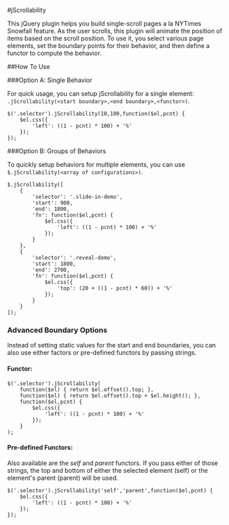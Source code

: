 #jScrollability

This jQuery plugin helps you build single-scroll pages a la NYTimes Snowfall feature. As the user scrolls, this plugin will animate the position of items based on the scroll position. To use it, you select various page elements, set the boundary points for their behavior, and then define a functor to compute the behavior.

##How To Use

###Option A: Single Behavior

For quick usage, you can setup jScrollability for a single element: `.jScrollability(<start boundary>,<end boundary>,<functor>)`.

```
$('.selector').jScrollability(10,100,function($el,pcnt) {
	$el.css({
		'left': ((1 - pcnt) * 100) + '%' 
	});
});
```

###Option B: Groups of Behaviors

To quickly setup behaviors for multiple elements, you can use `$.jScrollability(<array of configurations>)`.

```
$.jScrollability([
    {
        'selector': '.slide-in-demo',
        'start': 900,
        'end': 1800,
        'fn': function($el,pcnt) {
            $el.css({
                'left': ((1 - pcnt) * 100) + '%' 
            });
        }
    },
    {
        'selector': '.reveal-demo',
        'start': 1800,
        'end': 2700,
        'fn': function($el,pcnt) {
            $el.css({
                'top': (20 + ((1 - pcnt) * 60)) + '%' 
            });
        }
    }
]);
```

### Advanced Boundary Options

Instead of setting static values for the start and end boundaries, you can also use either factors or pre-defined functors by passing strings.

#### Functor:

```
$('.selector').jScrollability(
	function($el) { return $el.offset().top; },
	function($el) { return $el.offset().top + $el.height(); },
	function($el,pcnt) {
		$el.css({
			'left': ((1 - pcnt) * 100) + '%' 
		});
	}
);
```

#### Pre-defined Functors:

Also available are the *self* and *parent* functors. If you pass either of those strings, the top and bottom of either the selected element (self) or the element's parent (parent) will be used.

```
$('.selector').jScrollability('self','parent',function($el,pcnt) {
	$el.css({
		'left': ((1 - pcnt) * 100) + '%' 
	});
});
```